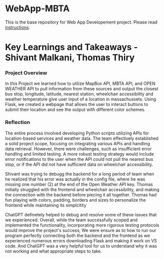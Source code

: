 # WebApp-MBTA
 This is the base repository for Web App Developement project. Please read [instructions](instructions.md). 

# Key Learnings and Takeaways - Shivant Malkani, Thomas Thiry

### Project Overview

In this Project we learned how to utilize MapBox API, MBTA API, and OPEN WEATHER API to pull information from these sources and output the closest bus stop, longitude, latitude, nearest station, wheelchair accessibility and weather temperature give user input of a location in massachussets. Using Flask, we created a webpage that allows the user to interact buttons to submit their location and see the output with different color schemes.

### Reflection

The entire process involved developing Python scripts utilizing APIs for location-based services and weather data. The team effectively established a solid project scope, focusing on integrating various APIs and handling data retrieval. However, there were challenges, such as insufficient error handling and limited testing. A more robust testing strategy would include error notifications to the user when the API could not pull the nearest bus stop, or if the API did not have sufficient data on wheelchair accessibility. 

Shivant was trying to debugg the backend for a long period of team when he realized that his error was actually in the config file, where he was missing one number (2) at the end of the Open Weather API key. 
Thomas initially struggled with the frontend and wheelchair accessibility, and making the connection with the backend before piecing it all together. Thomas had fun playing with colors, padding, borders and sizes to personalize the frontend while maintaining its simplcitity 

ChatGPT definetely helped to debug and resolve some of these issues that we experienced. Overall, while the team successfully scoped and implemented the functionality, incorporating more rigorous testing protocols would improve the project's success;
We were ensure as to how to run our program perfectly connecting both the backend and the frontend as we experienced numerous errors downloading Flask and making it work on VS code. And ChatGPT was a very helpful tool for us to understand why it was not working and what appropriate steps to take.
